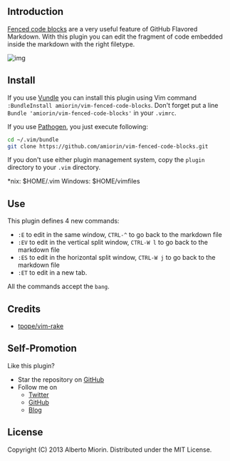 ## Introduction
[Fenced code blocks][4] are a very useful feature of GitHub Flavored Markdown.
With this plugin you can edit the fragment of code embedded inside the
markdown with the right filetype.

![img][5]

## Install
If you use [Vundle][1] you can install this plugin using Vim command `:BundleInstall amiorin/vim-fenced-code-blocks`.
Don't forget put a line `Bundle 'amiorin/vim-fenced-code-blocks'` in your `.vimrc`.

If you use [Pathogen][2], you just execute following:

```sh
cd ~/.vim/bundle
git clone https://github.com/amiorin/vim-fenced-code-blocks.git
```

If you don't use either plugin management system, copy the `plugin` directory to your `.vim` directory.

\*nix: $HOME/.vim
Windows: $HOME/vimfiles

## Use
This plugin defines 4 new commands:

* ``:E`` to edit in the same window, ``CTRL-^`` to go back to the markdown file
* ``:EV`` to edit in the vertical split window, ``CTRL-W l`` to go back to the markdown file
* ``:ES`` to edit in the horizontal split window, ``CTRL-W j`` to go back to the markdown file
* ``:ET`` to edit in a new tab.

All the commands accept the ``bang``.

## Credits
* [tpope/vim-rake][3]

## Self-Promotion
Like this plugin?
* Star the repository on [GitHub](https://github.com/amiorin/vim-fenced-code-blocks)
* Follow me on
  * [Twitter](http://twitter.com/amiorin)
  * [GitHub](https://github.com/amiorin)
  * [Blog](http://albertomiorin.com)

## License
Copyright (C) 2013 Alberto Miorin. Distributed under the MIT License.

[1]: https://github.com/gmarik/vundle.git
[2]: https://github.com/tpope/vim-pathogen
[3]: https://github.com/tpope/vim-rake
[4]: https://help.github.com/articles/github-flavored-markdown#fenced-code-blocks
[5]: https://raw.github.com/amiorin/vim-fenced-code-blocks/master/demo.gif
